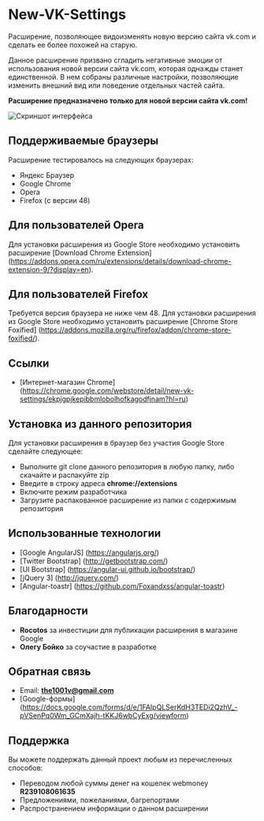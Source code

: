 # New-VK-Settings
Расширение, позволяющее видоизменять новую версию сайта vk.com и сделать ее более похожей на старую.

Данное расширение призвано сгладить негативные эмоции от использования новой версии сайта vk.com, которая однажды станет единственной. В нем собраны различные настройки, позволяющие изменить внешний вид или поведение отдельных частей сайта.

**Расширение предназначено только для новой версии сайта vk.com!**

![Скриншот интерфейса](http://i.imgur.com/QqwcoUM.png)

## Поддерживаемые браузеры
Расширение тестировалось на следующих браузерах:

* Яндекс Браузер
* Google Chrome
* Opera
* Firefox (с версии 48)

## Для пользователей Opera
Для установки расширения из Google Store необходимо установить расширение [Download Chrome Extension] (https://addons.opera.com/ru/extensions/details/download-chrome-extension-9/?display=en).

## Для пользователей Firefox
Требуется версия браузера не ниже чем 48. Для установки расширения из Google Store необходимо установить расширение [Chrome Store Foxified] (https://addons.mozilla.org/ru/firefox/addon/chrome-store-foxified/). 

## Ссылки

* [Интернет-магазин Chrome] (https://chrome.google.com/webstore/detail/new-vk-settings/ekpjgpjkepibbmlobolhofkagodfjnam?hl=ru)

## Установка из данного репозитория
Для установки расширения в браузер без участия Google Store сделайте следующее:
* Выполните git clone данного репозитория в любую папку, либо скачайте и распакуйте zip
* Введите в строку адреса **chrome://extensions**
* Включите режим разработчика
* Загрузите распакованное расширение из папки с содержимым репозитория


## Использованные технологии

*  [Google AngularJS] (https://angularjs.org/)
*  [Twitter Bootstrap] (http://getbootstrap.com/)
*  [UI Bootstrap] (https://angular-ui.github.io/bootstrap/)
*  [jQuery 3] (http://jquery.com/)
*  [Angular-toastr] (https://github.com/Foxandxss/angular-toastr)

## Благодарности

* **Rocotos** за инвестиции для публикации расширения в магазине Google
* **Олегу Бойко** за соучастие в разработке

## Обратная связь

* Email: **the1001v@gmail.com**
* [Google-формы] (https://docs.google.com/forms/d/e/1FAIpQLSerKdH3TEDi2QzhV_-pVSenPq0Wm_GCmXajh-tKKJ6wbCyExg/viewform)

## Поддержка
Вы можете поддержать данный проект любым из перечисленных способов:

* Переводом любой суммы денег на кошелек webmoney **R239108061635**
* Предложениями, пожеланиями, багрепортами
* Распространением информации о данном расширении
